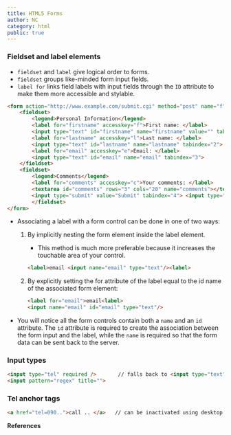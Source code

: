 ```yaml
---
title: HTML5 Forms
author: NC
category: html
public: true
---
```


### Fieldset and label elements

+ `fieldset` and `label` give logical order to forms.
+ `fieldset` groups like-minded form input fields.
+ `label for` links field labels with input fields through the `ID` attribute to make them more accessible and stylable.

```html
<form action="http://www.example.com/submit.cgi" method="post" name="f">
	<fieldset>
		<legend>Personal Information</legend>
		<label for="firstname" accesskey="f">First name: </label>
		<input type="text" id="firstname" name="firstname" value="" tabindex="1">
		<label for="lastname" accesskey="l">Last name: </label>
		<input type="text" id="lastname" name="lastname" tabindex="2">
		<label for="email" accesskey="e">Email: </label>
		<input type="text" id="email" name="email" tabindex="3">
	</fieldset>
	<fieldset>
		<legend>Comments</legend>
		<label for="comments" accesskey="c">Your comments: </label>
		<textarea id="comments" rows="3" cols="20" name="comments"></textarea>
		<input type="submit" value="Submit" tabindex="4"> <input type="Reset" tabindex="5">
		</fieldset>
</form>
```

+ Associating a label with a form control can be done in one of two ways:
	1. By implicitly nesting the form element inside the label element.
		- This method is much more preferable because it increases the touchable area of your control.

		 ```html
		 <label>email <input name="email" type="text"/><label>
		 ```
	2. By explicitly setting the for attribute of the label equal to the id name of the associated form element:

		 ```html
		 <label for="email">email<label>
		 <input name="email" id="email" type="text"/>
		 ```

+ You will notice all the form controls contain both a `name` and an `id` attribute. The `id` attribute is required to create the association between the form input and the label, while the `name` is required so that the form data can be sent back to the server.


### Input types


```html
<input type="tel" required />       // falls back to <input type="text"/>
<input pattern="regex" title="">
```

### Tel anchor tags

```html
<a href="tel=090..">call .. </a>   // can be inactivated using desktop media query.
```

**References**
